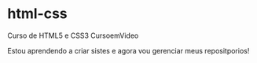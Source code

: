 # html-css
 Curso de HTML5 e CSS3 CursoemVideo

Estou aprendendo a criar sistes e agora vou gerenciar meus repositporios!